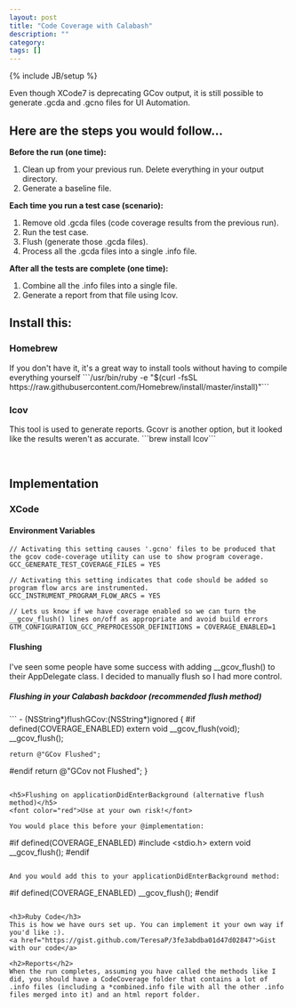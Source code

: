 ```yaml
---
layout: post
title: "Code Coverage with Calabash"
description: ""
category: 
tags: []
---
```

{% include JB/setup %}

Even though XCode7 is deprecating GCov output, it is still possible to generate .gcda and .gcno files for UI Automation.

<!--more-->

<h2>Here are the steps you would follow...</h2>

<b>Before the run (one time):</b>
<ol>
  <li>Clean up from your previous run. Delete everything in your output directory.  </li>
  <li>Generate a baseline file.  </li>
</ol>

<b>Each time you run a test case (scenario):</b>
<ol>
  <li>Remove old .gcda files (code coverage results from the previous run).</li>
  <li>Run the test case.</li>
  <li>Flush (generate those .gcda files).</li>
  <li>Process all the .gcda files into a single .info file.</li>
</ol>

<b>After all the tests are complete (one time):</b>
<ol>
  <li>Combine all the .info files into a single file.</li>
  <li>Generate a report from that file using lcov.</li>
</ol>

<h2>Install this:</h2>
<h3>Homebrew</h3>
If you don't have it, it's a great way to install tools without having to compile everything yourself
```/usr/bin/ruby -e "$(curl -fsSL https://raw.githubusercontent.com/Homebrew/install/master/install)"```

<h3>lcov</h3>
This tool is used to generate reports. Gcovr is another option, but it looked like the results weren't as accurate.
```brew install lcov```


<br><h2>Implementation</h2>
<h3>XCode</h3>
<h4>Environment Variables</h4>

```
// Activating this setting causes '.gcno' files to be produced that the gcov code-coverage utility can use to show program coverage.
GCC_GENERATE_TEST_COVERAGE_FILES = YES
 
// Activating this setting indicates that code should be added so program flow arcs are instrumented.
GCC_INSTRUMENT_PROGRAM_FLOW_ARCS = YES
 
// Lets us know if we have coverage enabled so we can turn the __gcov_flush() lines on/off as appropriate and avoid build errors
GTM_CONFIGURATION_GCC_PREPROCESSOR_DEFINITIONS = COVERAGE_ENABLED=1
```

<h4>Flushing</h4>

I've seen some people have some success with adding __gcov_flush() to their AppDelegate class. I decided to manually flush so I had more control.

<h5>Flushing in your Calabash backdoor (recommended flush method)</h5>
```
- (NSString*)flushGCov:(NSString*)ignored
{
#if defined(COVERAGE_ENABLED)
	extern void __gcov_flush(void);
	__gcov_flush();
	
	return @"GCov Flushed";
#endif
	return @"GCov not Flushed";
}
```

<h5>Flushing on applicationDidEnterBackground (alternative flush method)</h5>
<font color="red">Use at your own risk!</font>

You would place this before your @implementation:

```
#if defined(COVERAGE_ENABLED)
#include <stdio.h>
extern void __gcov_flush();
#endif
```

And you would add this to your applicationDidEnterBackground method:

```
#if defined(COVERAGE_ENABLED)
	__gcov_flush();
#endif
```

<h3>Ruby Code</h3>
This is how we have ours set up. You can implement it your own way if you'd like :).
<a href="https://gist.github.com/TeresaP/3fe3abdba01d47d02847">Gist with our code</a>

<h2>Reports</h2>
When the run completes, assuming you have called the methods like I did, you should have a CodeCoverage folder that contains a lot of .info files (including a *combined.info file with all the other .info files merged into it) and an html report folder.


